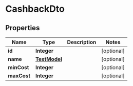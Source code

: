 

# CashbackDto


## Properties

| Name | Type | Description | Notes |
|------------ | ------------- | ------------- | -------------|
|**id** | **Integer** |  |  [optional] |
|**name** | [**TextModel**](TextModel.md) |  |  [optional] |
|**minCost** | **Integer** |  |  [optional] |
|**maxCost** | **Integer** |  |  [optional] |



